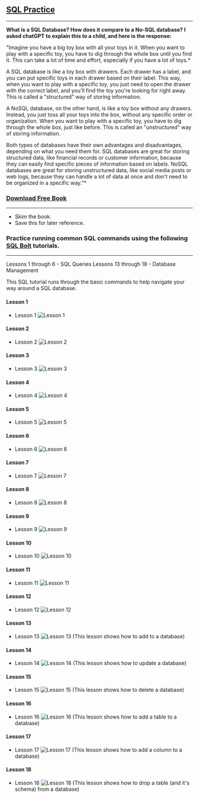 ## [SQL Practice](https://codefellows.github.io/common_curriculum/prework/SQL)
___

**What is a SQL Database? How does it compare to a No-SQL database? I asked chatGPT to explain this to a child, and here is the response:**

"Imagine you have a big toy box with all your toys in it. When you want to play with a specific toy, you have to dig through the whole box until you find it. This can take a lot of time and effort, especially if you have a lot of toys.*

A SQL database is like a toy box with drawers. Each drawer has a label, and you can put specific toys in each drawer based on their label. This way, when you want to play with a specific toy, you just need to open the drawer with the correct label, and you'll find the toy you're looking for right away. This is called a "structured" way of storing information.

A NoSQL database, on the other hand, is like a toy box without any drawers. Instead, you just toss all your toys into the box, without any specific order or organization. When you want to play with a specific toy, you have to dig through the whole box, just like before. This is called an "unstructured" way of storing information.

Both types of databases have their own advantages and disadvantages, depending on what you need them for. SQL databases are great for storing structured data, like financial records or customer information, because they can easily find specific pieces of information based on labels. NoSQL databases are great for storing unstructured data, like social media posts or web logs, because they can handle a lot of data at once and don't need to be organized in a specific way."*



### [Download Free Book](https://cdn2.hubspot.net/hubfs/392937/Learn%20SQL.pdf)
___
* Skim the book.
* Save this for later reference.

### Practice running common SQL commands using the following [SQL Bolt](https://sqlbolt.com/) tutorials.
____
Lessons 1 through 6 - SQL Queries
Lessons 13 through 18 - Database Management

This SQL tutorial runs through the basic commands to help navigate your way around a SQL database. 

#### Lesson 1
* Lesson 1  ![Lesson 1](img/sql-lesson-01.png)
#### Lesson 2
* Lesson 2  ![Lesson 2](img/sql-lesson-02.png)
#### Lesson 3
* Lesson 3  ![Lesson 3](img/sql-lesson-03.png)
#### Lesson 4
* Lesson 4  ![Lesson 4](img/sql-lesson-04.png)
#### Lesson 5
* Lesson 5  ![Lesson 5](img/sql-lesson-05.png)
#### Lesson 6
* Lesson 6  ![Lesson 6](img/sql-lesson-06.png)
#### Lesson 7
* Lesson 7  ![Lesson 7](img/sql-lesson-07.png)
#### Lesson 8
* Lesson 8  ![Lesson 8](img/sql-lesson-08.png)
#### Lesson 9
* Lesson 9  ![Lesson 9](img/sql-lesson-09.png)
#### Lesson 10
* Lesson 10  ![Lesson 10](img/sql-lesson-10.png)
#### Lesson 11
* Lesson 11  ![Lesson 11](img/sql-lesson-11.png)
#### Lesson 12
* Lesson 12  ![Lesson 12](img/sql-lesson-12.png)
#### Lesson 13
* Lesson 13  ![Lesson 13](img/sql-lesson-13.png)
(This lesson shows how to add to a database)
#### Lesson 14
* Lesson 14  ![Lesson 14](img/sql-lesson-14.png)
(This lesson shows how to update a database)
#### Lesson 15
* Lesson 15  ![Lesson 15](img/sql-lesson-15.png)
(This lesson shows how to delete a database)
#### Lesson 16
* Lesson 16  ![Lesson 16](img/sql-lesson-16.png)
(This lesson shows how to add a table to a database)
#### Lesson 17
* Lesson 17  ![Lesson 17](img/sql-lesson-17.png)
(This lesson shows how to add a column to a database)
#### Lesson 18
* Lesson 18  ![Lesson 18](img/sql-lesson-18.png)
(This lesson shows how to drop a table (and it's schema) from  a database)


